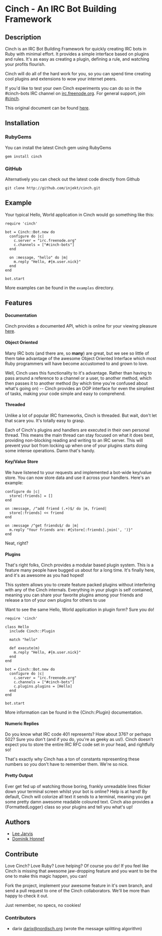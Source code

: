 Cinch - An IRC Bot Building Framework
=====================================

Description
-----------

Cinch is an IRC Bot Building Framework for quickly creating IRC bots in
Ruby with minimal effort. It provides a simple interface based on plugins and
rules. It's as easy as creating a plugin, defining a rule, and watching your
profits flourish.

Cinch will do all of the hard work for you, so you can spend time creating cool
plugins and extensions to wow your internet peers.

If you'd like to test your own Cinch experiments you can do so in the
\#cinch-bots IRC channel on
[irc.freenode.org](irc://irc.freenode.org/cinch-bots). For general
support, join [#cinch](irc://irc.freenode.org/cinch).

This original document can be found [here](http://doc.injekt.net/cinch).

Installation
------------

### RubyGems

You can install the latest Cinch gem using RubyGems

    gem install cinch

### GitHub

Alternatively you can check out the latest code directly from Github

    git clone http://github.com/injekt/cinch.git

Example
-------

Your typical Hello, World application in Cinch would go something like this:

    require 'cinch'

    bot = Cinch::Bot.new do
      configure do |c|
        c.server = "irc.freenode.org"
        c.channels = ["#cinch-bots"]
      end

      on :message, "hello" do |m|
        m.reply "Hello, #{m.user.nick}"
      end
    end

    bot.start

More examples can be found in the `examples` directory.

Features
--------

#### Documentation

Cinch provides a documented API, which is online for your viewing pleasure [here](http://doc.injekt.net/cinch).

#### Object Oriented

Many IRC bots (and there are, so **many**) are great, but we see so little of them take
advantage of the awesome Object Oriented Interface which most Ruby programmers will have
become accustomed to and grown to love.

Well, Cinch uses this functionality to it's advantage. Rather than having to pass around
a reference to a channel or a user, to another method, which then passes it to
another method (by which time you're confused about what's going on) -- Cinch provides
an OOP interface for even the simpliest of tasks, making your code simple and easy
to comprehend.

#### Threaded

Unlike a lot of popular IRC frameworks, Cinch is threaded. But wait, don't let that
scare you. It's totally easy to grasp.

Each of Cinch's plugins and handlers are executed in their own personal thread. This
means the main thread can stay focused on what it does best, providing non-blocking
reading and writing to an IRC server. This will prevent your bot from locking up
when one of your plugins starts doing some intense operations. Damn that's handy.

#### Key/Value Store

We have listened to your requests and implemented a bot-wide key/value store. You can
now store data and use it across your handlers. Here's an example:

    configure do |c|
      store[:friends] = []
    end

    on :message, /^add friend (.+)$/ do |m, friend|
      store[:friends] << friend
    end

    on :message /^get friends$/ do |m|
      m.reply "Your friends are: #{store[:friends].join(', ')}"
    end

Neat, right?

#### Plugins

That's right folks, Cinch provides a modular based plugin system. This is a feature
many people have bugged us about for a long time. It's finally here, and it's
as awesome as you had hoped!

This system allows you to create feature packed plugins without interfering with
any of the Cinch internals. Everything in your plugin is self contained, meaning
you can share your favorite plugins among your friends and release a ton of
your own plugins for others to use

Want to see the same Hello, World application in plugin form? Sure you do!

    require 'cinch'

    class Hello
      include Cinch::Plugin

      match "hello"

      def execute(m)
        m.reply "Hello, #{m.user.nick}"
      end
    end

    bot = Cinch::Bot.new do
      configure do |c|
        c.server = "irc.freenode.org"
        c.channels = ["#cinch-bots"]
        c.plugins.plugins = [Hello]
      end
    end

    bot.start

More information can be found in the {Cinch::Plugin} documentation.

#### Numeric Replies

Do you know what IRC code 401 represents? How about 376? or perhaps 502?
Sure you don't (and if you do, you're as geeky as us!). Cinch doesn't expect you
to store the entire IRC RFC code set in your head, and rightfully so!

That's exactly why Cinch has a ton of constants representing these numbers
so you don't have to remember them. We're so nice.

#### Pretty Output

Ever get fed up of watching those boring, frankly unreadable lines flicker down your
terminal screen whilst your bot is online? Help is at hand! By default, Cinch will
colorize all text it sends to a terminal, meaning you get some pretty damn awesome
readable coloured text. Cinch also provides a {FormattedLogger} class so your plugins
and tell you what's up!

Authors
-------

* [Lee Jarvis](http://injekt.net)
* [Dominik Honnef](http://fork-bomb.org)

Contribute
----------

Love Cinch? Love Ruby? Love helping? Of course you do! If you feel like Cinch
is missing that awesome jaw-dropping feature and you want to be the one to
make this magic happen, you can!

Fork the project, implement your awesome feature in it's own branch, and send
a pull request to one of the Cinch collaborators. We'll be more than happy
to check it out.

Just remember, no specs, no cookies!

### Contributors
- darix <darix@nordisch.org> (wrote the message splitting algorithm)
